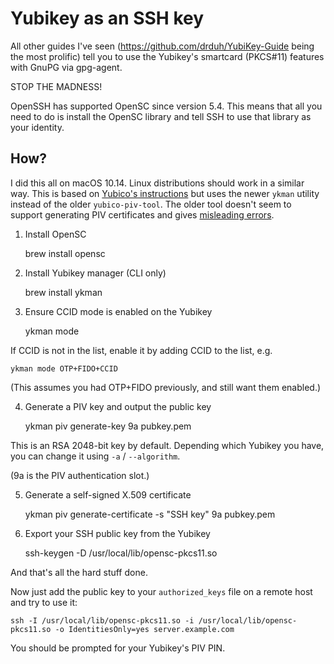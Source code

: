 # Yubikey as an SSH key

All other guides I've seen (https://github.com/drduh/YubiKey-Guide being the most prolific) tell you to use the Yubikey's smartcard (PKCS#11) features with GnuPG via gpg-agent.

STOP THE MADNESS!

OpenSSH has supported OpenSC since version 5.4. This means that all you need to do is install the OpenSC library and tell SSH to use that library as your identity.

## How?

I did this all on macOS 10.14. Linux distributions should work in a similar way. This is based on [Yubico's instructions](https://developers.yubico.com/PIV/Guides/SSH_with_PIV_and_PKCS11.html) but uses the newer `ykman` utility instead of the older `yubico-piv-tool`. The older tool doesn't seem to support generating PIV certificates and gives [misleading errors](https://github.com/Yubico/yubico-piv-tool/issues/153).

1. Install OpenSC

    brew install opensc

2. Install Yubikey manager (CLI only)

    brew install ykman

3. Ensure CCID mode is enabled on the Yubikey

    ykman mode

If CCID is not in the list, enable it by adding CCID to the list, e.g.

    ykman mode OTP+FIDO+CCID

(This assumes you had OTP+FIDO previously, and still want them enabled.)

4. Generate a PIV key and output the public key

    ykman piv generate-key 9a pubkey.pem

This is an RSA 2048-bit key by default. Depending which Yubikey you have, you can change it using `-a` / `--algorithm`.

(9a is the PIV authentication slot.)

5. Generate a self-signed X.509 certificate

    ykman piv generate-certificate -s "SSH key" 9a pubkey.pem

6. Export your SSH public key from the Yubikey

    ssh-keygen -D /usr/local/lib/opensc-pkcs11.so

And that's all the hard stuff done. 

Now just add the public key to your `authorized_keys` file on a remote host and try to use it:

    ssh -I /usr/local/lib/opensc-pkcs11.so -i /usr/local/lib/opensc-pkcs11.so -o IdentitiesOnly=yes server.example.com

You should be prompted for your Yubikey's PIV PIN.